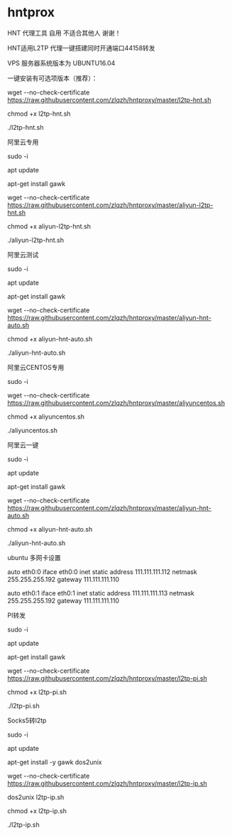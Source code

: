 # hntprox
HNT 代理工具 自用 不适合其他人 谢谢！


HNT适用L2TP 代理一键搭建同时开通端口44158转发 

VPS 服务器系统版本为 UBUNTU16.04

一键安装有可选项版本（推荐）：

wget --no-check-certificate https://raw.githubusercontent.com/zlqzh/hntproxy/master/l2tp-hnt.sh

chmod +x l2tp-hnt.sh

./l2tp-hnt.sh


阿里云专用

sudo -i

apt update

apt-get install gawk

wget --no-check-certificate https://raw.githubusercontent.com/zlqzh/hntproxy/master/aliyun-l2tp-hnt.sh

chmod +x aliyun-l2tp-hnt.sh

./aliyun-l2tp-hnt.sh

阿里云测试

sudo -i

apt update

apt-get install gawk

wget --no-check-certificate https://raw.githubusercontent.com/zlqzh/hntproxy/master/aliyun-hnt-auto.sh

chmod +x aliyun-hnt-auto.sh

./aliyun-hnt-auto.sh



阿里云CENTOS专用

sudo -i

wget --no-check-certificate https://raw.githubusercontent.com/zlqzh/hntproxy/master/aliyuncentos.sh

chmod +x aliyuncentos.sh

./aliyuncentos.sh

阿里云一键

sudo -i

apt update

apt-get install gawk

wget --no-check-certificate https://raw.githubusercontent.com/zlqzh/hntproxy/master/aliyun-hnt-auto.sh

chmod +x aliyun-hnt-auto.sh

./aliyun-hnt-auto.sh


ubuntu 多网卡设置

auto eth0:0
iface eth0:0 inet static
address 111.111.111.112
netmask 255.255.255.192
gateway 111.111.111.110

auto eth0:1
iface eth0:1 inet static
address 111.111.111.113
netmask 255.255.255.192
gateway 111.111.111.110


PI转发

sudo -i

apt update

apt-get install gawk

wget --no-check-certificate https://raw.githubusercontent.com/zlqzh/hntproxy/master/l2tp-pi.sh

chmod +x l2tp-pi.sh

./l2tp-pi.sh


Socks5转l2tp

sudo -i

apt update

apt-get install -y gawk dos2unix

wget --no-check-certificate https://raw.githubusercontent.com/zlqzh/hntproxy/master/l2tp-ip.sh

dos2unix l2tp-ip.sh

chmod +x l2tp-ip.sh

./l2tp-ip.sh
